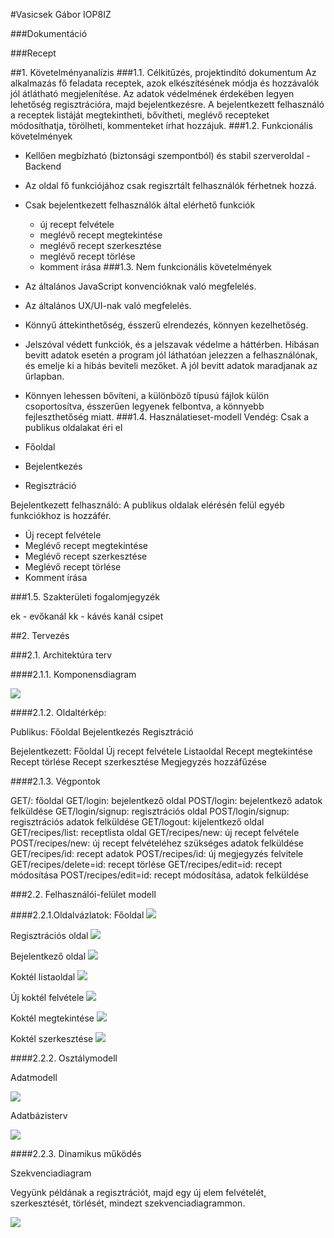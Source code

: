 #Vasicsek Gábor IOP8IZ

###Dokumentáció

###Recept

##1.	Követelményanalízis
###1.1. Célkitűzés, projektindító dokumentum
Az alkalmazás fő feladata receptek, azok elkészítésének módja és hozzávalók jól átlátható megjelenítése. Az adatok védelmének érdekében legyen lehetőség regisztrációra, majd bejelentkezésre. A bejelentkezett felhasználó a receptek listáját megtekintheti, bővítheti, meglévő recepteket módosíthatja, törölheti, kommenteket írhat hozzájuk.
###1.2. Funkcionális követelmények
- Kellően megbízható (biztonsági szempontból) és stabil szerveroldal - Backend
- Az oldal fő funkciójához csak regiszrtált felhasználók férhetnek hozzá.
- Csak bejelentkezett felhasználók által elérhető funkciók
  - új recept felvétele
  - meglévő recept megtekintése
  - meglévő recept szerkesztése
  - meglévő recept törlése
  - komment írása
###1.3. Nem funkcionális követelmények
- Az általános JavaScript konvencióknak való megfelelés.
- Az általános UX/UI-nak való megfelelés.
- Könnyű áttekinthetőség, ésszerű elrendezés, könnyen kezelhetőség.
- Jelszóval védett funkciók, és a jelszavak védelme a háttérben. Hibásan bevitt adatok esetén a program jól láthatóan jelezzen a felhasználónak, és emelje ki a hibás beviteli mezőket. A jól bevitt adatok maradjanak az űrlapban.
- Könnyen lehessen bővíteni, a különböző típusú fájlok külön csoportosítva, ésszerűen legyenek felbontva, a könnyebb fejleszthetőség miatt.
###1.4. Használatieset-modell
Vendég: Csak a publikus oldalakat éri el

-	Főoldal
-	Bejelentkezés
-	Regisztráció

Bejelentkezett felhasználó: A publikus oldalak elérésén felül egyéb funkciókhoz is hozzáfér.

-	Új recept felvétele
-	Meglévő recept megtekintése
-	Meglévő recept szerkesztése
-	Meglévő recept törlése
-	Komment írása

###1.5. Szakterületi fogalomjegyzék

ek - evőkanál
kk - kávés kanál
csipet

##2. Tervezés

###2.1.	Architektúra terv

####2.1.1. Komponensdiagram

![](docs/images/alkfejlusecasediagramm.png)

####2.1.2. Oldaltérkép:

Publikus:
Főoldal
Bejelentkezés
Regisztráció

Bejelentkezett:
Főoldal
Új recept felvétele
Listaoldal
Recept megtekintése
Recept törlése 
Recept szerkesztése 
Megjegyzés hozzáfűzése

####2.1.3. Végpontok

GET/: főoldal
GET/login: bejelentkező oldal
POST/login: bejelentkező adatok felküldése
GET/login/signup: regisztrációs oldal
POST/login/signup: regisztrációs adatok felküldése
GET/logout: kijelentkező oldal
GET/recipes/list: receptlista oldal
GET/recipes/new: új recept felvétele
POST/recipes/new: új recept felvételéhez szükséges adatok felküldése
GET/recipes/id: recept adatok
POST/recipes/id: új megjegyzés felvitele
GET/recipes/delete=id: recept törlése
GET/recipes/edit=id: recept módosítása
POST/recipes/edit=id: recept módosítása, adatok felküldése

###2.2. Felhasználói-felület modell

####2.2.1.Oldalvázlatok:
Főoldal
![](docs/images/fooldal.JPG)

Regisztrációs oldal
![](docs/images/regisztracio.JPG)

Bejelentkező oldal
![](docs/images/bejelentkezes.JPG)

Koktél listaoldal
![](docs/images/receptlista.JPG)

Új koktél felvétele
![](docs/images/felvesz.JPG)

Koktél megtekintése
![](docs/images/megjelenit.JPG)

Koktél szerkesztése
![](docs/images/szerkeszt.JPG)

####2.2.2. Osztálymodell
 
Adatmodell

![](docs/images/alkfejlmodell.png)
 
Adatbázisterv

![](docs/images/alkfejlterv.png)

####2.2.3. Dinamikus működés

Szekvenciadiagram

Vegyünk példának a regisztrációt, majd egy új elem felvételét, szerkesztését, törlését, mindezt szekvenciadiagrammon.

![](docs/images/alkfejlszekvencia.png)
